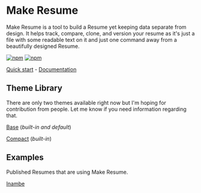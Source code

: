# Make Resume

Make Resume is a tool to build a Resume yet keeping data separate from design. It helps track, compare, clone, and version your resume as it's just a file with some readable text on it and just one command away from a beautifully designed Resume.

[![npm](https://img.shields.io/npm/v/make-resume)](https://www.npmjs.com/package/make-resume)
[![npm](https://img.shields.io/npm/dw/make-resume)](https://www.npmjs.com/package/make-resume)

[Quick start](https://make-resume.github.io/#/quick-start) - [Documentation](https://make-resume.github.io)

## Theme Library

There are only two themes available right now but I'm hoping for contribution from people. Let me know if you need information regarding that.

[Base](http://github.com/make-resume/theme-base) (_built-in and default_)

[Compact](http://github.com/make-resume/theme-compact) (_built-in_)

## Examples

Published Resumes that are using Make Resume.

[Inambe](https://cv.inambe.dev/)
